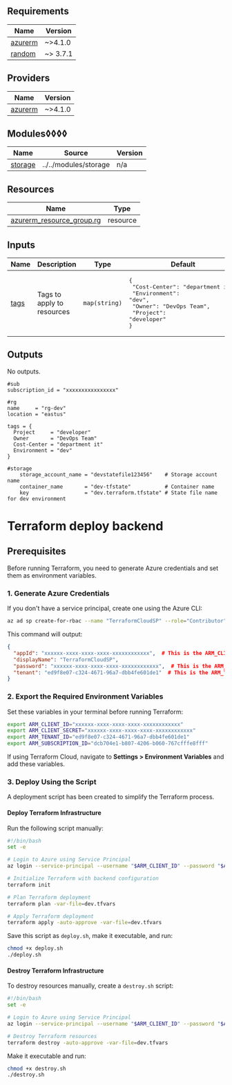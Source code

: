 <!-- BEGIN_TF_DOCS -->
## Requirements

| Name | Version |
|------|---------|
| <a name="requirement_azurerm"></a> [azurerm](#requirement\_azurerm) | ~>4.1.0 |
| <a name="requirement_random"></a> [random](#requirement\_random) | ~> 3.7.1 |

## Providers

| Name | Version |
|------|---------|
| <a name="provider_azurerm"></a> [azurerm](#provider\_azurerm) | ~>4.1.0 |

## Modules◊◊◊◊

| Name | Source | Version |
|------|--------|---------|
| <a name="module_storage"></a> [storage](#module\_storage) | ../../modules/storage | n/a |

## Resources

| Name | Type |
|------|------|
| [azurerm_resource_group.rg](https://registry.terraform.io/providers/hashicorp/azurerm/latest/docs/resources/resource_group) | resource |

## Inputs

| Name | Description | Type | Default | Required |
|------|-------------|------|---------|:--------:|
| <a name="input_tags"></a> [tags](#input\_tags) | Tags to apply to resources | `map(string)` | <pre>{<br/>  "Cost-Center": "department it",<br/>  "Environment": "dev",<br/>  "Owner": "DevOps Team",<br/>  "Project": "developer"<br/>}</pre> | no |

## Outputs

No outputs.

````hcl
#sub
subscription_id = "xxxxxxxxxxxxxxxx"

#rg
name     = "rg-dev"
location = "eastus"

tags = {
  Project     = "developer"
  Owner       = "DevOps Team"
  Cost-Center = "department it"
  Environment = "dev"
}

#storage
    storage_account_name = "devstatefile123456"    # Storage account name
    container_name       = "dev-tfstate"           # Container name
    key                  = "dev.terraform.tfstate" # State file name for dev environment

````

# Terraform deploy backend

## Prerequisites

Before running Terraform, you need to generate Azure credentials and set them as environment variables.

### 1. Generate Azure Credentials

If you don't have a service principal, create one using the Azure CLI:

```bash
az ad sp create-for-rbac --name "TerraformCloudSP" --role="Contributor" --scopes="/subscriptions/YOUR_SUBSCRIPTION_ID"
```

This command will output:

```json
{
  "appId": "xxxxxx-xxxx-xxxx-xxxx-xxxxxxxxxxxx",  # This is the ARM_CLIENT_ID
  "displayName": "TerraformCloudSP",
  "password": "xxxxxx-xxxx-xxxx-xxxx-xxxxxxxxxxxx",  # This is the ARM_CLIENT_SECRET
  "tenant": "ed9f8e07-c324-4671-96a7-dbb4fe601de1"  # This is the ARM_TENANT_ID
}
```

### 2. Export the Required Environment Variables

Set these variables in your terminal before running Terraform:

```bash
export ARM_CLIENT_ID="xxxxxx-xxxx-xxxx-xxxx-xxxxxxxxxxxx"
export ARM_CLIENT_SECRET="xxxxxx-xxxx-xxxx-xxxx-xxxxxxxxxxxx"
export ARM_TENANT_ID="ed9f8e07-c324-4671-96a7-dbb4fe601de1"
export ARM_SUBSCRIPTION_ID="dcb704e1-b807-4206-b060-767cfffe8fff"
```

If using Terraform Cloud, navigate to **Settings > Environment Variables** and add these variables.

### 3. Deploy Using the Script

A deployment script has been created to simplify the Terraform process.

#### **Deploy Terraform Infrastructure**
Run the following script manually:

```bash
#!/bin/bash
set -e

# Login to Azure using Service Principal
az login --service-principal --username "$ARM_CLIENT_ID" --password "$ARM_CLIENT_SECRET" --tenant "$ARM_TENANT_ID"

# Initialize Terraform with backend configuration
terraform init 

# Plan Terraform deployment
terraform plan -var-file=dev.tfvars

# Apply Terraform deployment
terraform apply -auto-approve -var-file=dev.tfvars
```

Save this script as `deploy.sh`, make it executable, and run:

```bash
chmod +x deploy.sh
./deploy.sh
```

#### **Destroy Terraform Infrastructure**
To destroy resources manually, create a `destroy.sh` script:

```bash
#!/bin/bash
set -e

# Login to Azure using Service Principal
az login --service-principal --username "$ARM_CLIENT_ID" --password "$ARM_CLIENT_SECRET" --tenant "$ARM_TENANT_ID"

# Destroy Terraform resources
terraform destroy -auto-approve -var-file=dev.tfvars
```

Make it executable and run:

```bash
chmod +x destroy.sh
./destroy.sh
```
<!-- END_TF_DOCS -->